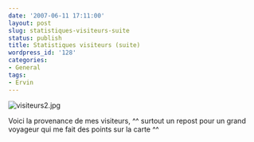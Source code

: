 ```yaml
---
date: '2007-06-11 17:11:00'
layout: post
slug: statistiques-visiteurs-suite
status: publish
title: Statistiques visiteurs (suite)
wordpress_id: '128'
categories:
- General
tags:
- Ervin
---
```


![visiteurs2.jpg](/public/images/visiteurs2.jpg)  

Voici la provenance de mes visiteurs, ^^ surtout un repost pour un grand voyageur qui me fait des points sur la carte ^^
